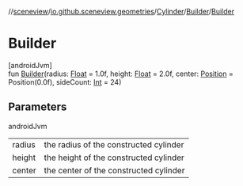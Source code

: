 //[sceneview](../../../../index.md)/[io.github.sceneview.geometries](../../index.md)/[Cylinder](../index.md)/[Builder](index.md)/[Builder](-builder.md)

# Builder

[androidJvm]\
fun [Builder](-builder.md)(radius: [Float](https://kotlinlang.org/api/latest/jvm/stdlib/kotlin/-float/index.html) = 1.0f, height: [Float](https://kotlinlang.org/api/latest/jvm/stdlib/kotlin/-float/index.html) = 2.0f, center: [Position](../../../io.github.sceneview.math/index.md#945960193%2FClasslikes%2F-1571379623) = Position(0.0f), sideCount: [Int](https://kotlinlang.org/api/latest/jvm/stdlib/kotlin/-int/index.html) = 24)

## Parameters

androidJvm

| | |
|---|---|
| radius | the radius of the constructed cylinder |
| height | the height of the constructed cylinder |
| center | the center of the constructed cylinder |
